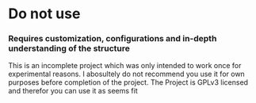 # Do not use
### Requires customization, configurations and in-depth understanding of the structure
This is an incomplete project which was only intended to work once for experimental reasons. I abosultely do not recommend you use it for own purposes before completion of the project.
The Project is GPLv3 licensed and therefor you can use it as seems fit
